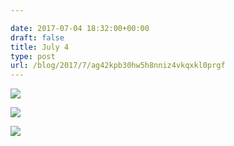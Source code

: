 ```yaml
---

date: 2017-07-04 18:32:00+00:00
draft: false
title: July 4
type: post
url: /blog/2017/7/ag42kpb30hw5h8nniz4vkqxkl0prgf
---
```




  
   ![](/images/2017-07-04-20177ag42kpb30hw5h8nniz4vkqxkl0prgf/IMG_1570.jpg)

  

  
   ![](/images/2017-07-04-20177ag42kpb30hw5h8nniz4vkqxkl0prgf/IMG_1574.jpg)

  

  
   ![](/images/2017-07-04-20177ag42kpb30hw5h8nniz4vkqxkl0prgf/IMG_1575.jpg)

  


